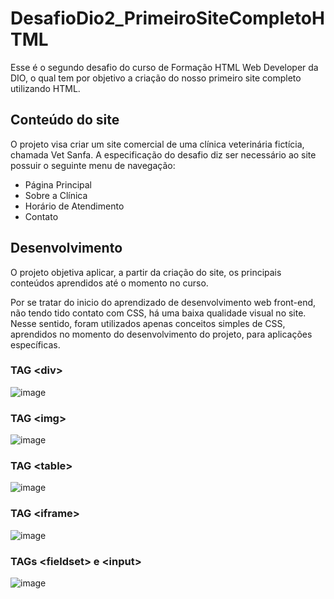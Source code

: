 # DesafioDio2_PrimeiroSiteCompletoHTML
Esse é o segundo desafio do curso de Formação HTML Web Developer da DIO, o qual tem por objetivo a criação do nosso primeiro site completo utilizando HTML.

## Conteúdo do site
O projeto visa criar um site comercial de uma clínica veterinária fictícia, chamada Vet Sanfa. A especificação do desafio diz ser necessário ao site possuir o seguinte menu de navegação:
- Página Principal
- Sobre a Clínica
- Horário de Atendimento
- Contato

## Desenvolvimento
O projeto objetiva aplicar, a partir da criação do site, os principais conteúdos aprendidos até o momento no curso.

Por se tratar do inicio do aprendizado de desenvolvimento web front-end, não tendo tido contato com CSS, há uma baixa qualidade visual no site. Nesse sentido, foram utilizados apenas conceitos simples de CSS, aprendidos no momento do desenvolvimento do projeto, para aplicações específicas.

### TAG &LT;div&GT;
![image](https://user-images.githubusercontent.com/100099053/233802849-c180e49e-649e-4a1e-8c82-82b1341e5ef9.png)

### TAG &LT;img&GT;
![image](https://user-images.githubusercontent.com/100099053/233802894-0a8cdc0d-9144-4612-a782-14b161703f14.png)

### TAG &LT;table&GT;
![image](https://user-images.githubusercontent.com/100099053/233803120-89df7714-e8e5-4a46-9fcd-4b7cf6970cfc.png)

### TAG &LT;iframe&GT;
![image](https://user-images.githubusercontent.com/100099053/233803217-50ad11f1-3f95-4212-a7a7-218a3e00dc4b.png)

### TAGs &LT;fieldset&GT; e &LT;input&GT;
![image](https://user-images.githubusercontent.com/100099053/233803250-78a1a089-b324-4c97-91a9-b33b8b99b25f.png)
